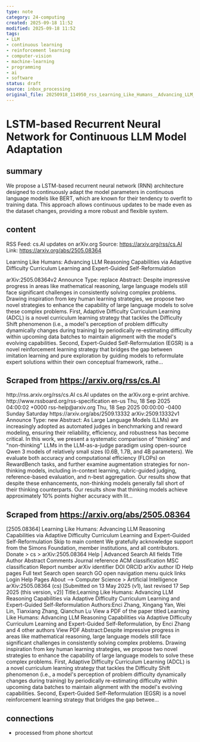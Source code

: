 ```yaml
---
type: note
category: 24-computing
created: 2025-09-18 11:52
modified: 2025-09-18 11:52
tags:
- LLM
- continuous learning
- reinforcement learning
- computer-vision
- machine-learning
- programming
- ai
- software
status: draft
source: inbox_processing
original_file: 20250918_114950_rss_Learning_Like_Humans__Advancing_LLM_Reasoning_Capa.txt
---
```



# LSTM-based Recurrent Neural Network for Continuous LLM Model Adaptation

## summary
We propose a LSTM-based recurrent neural network (RNN) architecture designed to continuously adapt the model parameters in continuous language models like BERT, which are known for their tendency to overfit to training data. This approach allows continuous updates to be made even as the dataset changes, providing a more robust and flexible system.

## content
RSS Feed: cs.AI updates on arXiv.org
Source: https://arxiv.org/rss/cs.AI
Link: https://arxiv.org/abs/2505.08364

Learning Like Humans: Advancing LLM Reasoning Capabilities via Adaptive Difficulty Curriculum Learning and Expert-Guided Self-Reformulation

arXiv:2505.08364v2 Announce Type: replace Abstract: Despite impressive progress in areas like mathematical reasoning, large language models still face significant challenges in consistently solving complex problems. Drawing inspiration from key human learning strategies, we propose two novel strategies to enhance the capability of large language models to solve these complex problems. First, Adaptive Difficulty Curriculum Learning (ADCL) is a novel curriculum learning strategy that tackles the Difficulty Shift phenomenon (i.e., a model's perception of problem difficulty dynamically changes during training) by periodically re-estimating difficulty within upcoming data batches to maintain alignment with the model's evolving capabilities. Second, Expert-Guided Self-Reformulation (EGSR) is a novel reinforcement learning strategy that bridges the gap between imitation learning and pure exploration by guiding models to reformulate expert solutions within their own conceptual framework, rathe...

## Scraped from https://arxiv.org/rss/cs.AI
<?xml version='1.0' encoding='UTF-8'?>
<rss xmlns:arxiv="http://arxiv.org/schemas/atom" xmlns:dc="http://purl.org/dc/elements/1.1/" xmlns:atom="http://www.w3.org/2005/Atom" xmlns:content="http://purl.org/rss/1.0/modules/content/" version="2.0">
  <channel>
    <title>cs.AI updates on arXiv.org</title>
    <link>http://rss.arxiv.org/rss/cs.AI</link>
    <description>cs.AI updates on the arXiv.org e-print archive.</description>
    <atom:link href="http://rss.arxiv.org/rss/cs.AI" rel="self" type="application/rss+xml"/>
    <docs>http://www.rssboard.org/rss-specification</docs>
    <language>en-us</language>
    <lastBuildDate>Thu, 18 Sep 2025 04:00:02 +0000</lastBuildDate>
    <managingEditor>rss-help@arxiv.org</managingEditor>
    <pubDate>Thu, 18 Sep 2025 00:00:00 -0400</pubDate>
    <skipDays>
      <day>Sunday</day>
      <day>Saturday</day>
    </skipDays>
    <item>
      <title>Explicit Reasoning Makes Better Judges: A Systematic Study on Accuracy, Efficiency, and Robustness</title>
      <link>https://arxiv.org/abs/2509.13332</link>
      <description>arXiv:2509.13332v1 Announce Type: new 
Abstract: As Large Language Models (LLMs) are increasingly adopted as automated judges in benchmarking and reward modeling, ensuring their reliability, efficiency, and robustness has become critical. In this work, we present a systematic comparison of "thinking" and "non-thinking" LLMs in the LLM-as-a-judge paradigm using open-source Qwen 3 models of relatively small sizes (0.6B, 1.7B, and 4B parameters). We evaluate both accuracy and computational efficiency (FLOPs) on RewardBench tasks, and further examine augmentation strategies for non-thinking models, including in-context learning, rubric-guided judging, reference-based evaluation, and n-best aggregation. Our results show that despite these enhancements, non-thinking models generally fall short of their thinking counterparts. Our results show that thinking models achieve approximately 10% points higher accuracy with lit...


## Scraped from https://arxiv.org/abs/2505.08364
[2505.08364] Learning Like Humans: Advancing LLM Reasoning Capabilities via Adaptive Difficulty Curriculum Learning and Expert-Guided Self-Reformulation Skip to main content We gratefully acknowledge support from the Simons Foundation, member institutions, and all contributors. Donate &gt; cs &gt; arXiv:2505.08364 Help | Advanced Search All fields Title Author Abstract Comments Journal reference ACM classification MSC classification Report number arXiv identifier DOI ORCID arXiv author ID Help pages Full text Search open search GO open navigation menu quick links Login Help Pages About --> Computer Science > Artificial Intelligence arXiv:2505.08364 (cs) [Submitted on 13 May 2025 (v1), last revised 17 Sep 2025 (this version, v2)] Title:Learning Like Humans: Advancing LLM Reasoning Capabilities via Adaptive Difficulty Curriculum Learning and Expert-Guided Self-Reformulation Authors:Enci Zhang, Xingang Yan, Wei Lin, Tianxiang Zhang, Qianchun Lu View a PDF of the paper titled Learning Like Humans: Advancing LLM Reasoning Capabilities via Adaptive Difficulty Curriculum Learning and Expert-Guided Self-Reformulation, by Enci Zhang and 4 other authors View PDF Abstract:Despite impressive progress in areas like mathematical reasoning, large language models still face significant challenges in consistently solving complex problems. Drawing inspiration from key human learning strategies, we propose two novel strategies to enhance the capability of large language models to solve these complex problems. First, Adaptive Difficulty Curriculum Learning (ADCL) is a novel curriculum learning strategy that tackles the Difficulty Shift phenomenon (i.e., a model&#39;s perception of problem difficulty dynamically changes during training) by periodically re-estimating difficulty within upcoming data batches to maintain alignment with the model&#39;s evolving capabilities. Second, Expert-Guided Self-Reformulation (EGSR) is a novel reinforcement learning strategy that bridges the gap betwee...


## connections
- processed from phone shortcut
